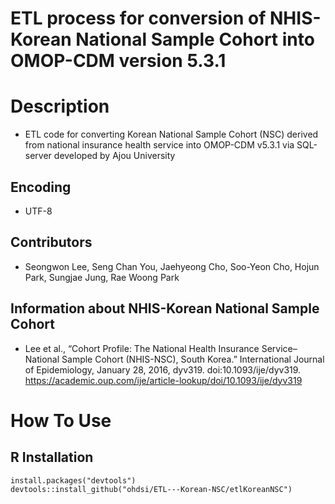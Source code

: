 **ETL process for conversion of NHIS-Korean National Sample Cohort into OMOP-CDM version 5.3.1**
==============================================

# Description
* ETL code for converting Korean National Sample Cohort (NSC) derived from national insurance health service into OMOP-CDM v5.3.1 via SQL-server developed by Ajou University

## Encoding
* UTF-8

## Contributors
* Seongwon Lee, Seng Chan You, Jaehyeong Cho, Soo-Yeon Cho, Hojun Park, Sungjae Jung, Rae Woong Park

## Information about NHIS-Korean National Sample Cohort
* Lee et al., “Cohort Profile: The National Health Insurance Service–National Sample Cohort (NHIS-NSC), South Korea.” International Journal of Epidemiology, January 28, 2016, dyv319. doi:10.1093/ije/dyv319.
https://academic.oup.com/ije/article-lookup/doi/10.1093/ije/dyv319


# How To Use

## R Installation
```{r}
install.packages("devtools")
devtools::install_github("ohdsi/ETL---Korean-NSC/etlKoreanNSC")
```
